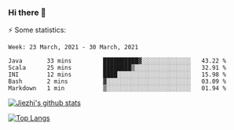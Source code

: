 ### Hi there 👋

⚡ Some statistics:

<!--START_SECTION:waka-->
```text
Week: 23 March, 2021 - 30 March, 2021

Java       33 mins         ██████████▓░░░░░░░░░░░░░░   43.22 % 
Scala      25 mins         ████████▒░░░░░░░░░░░░░░░░   32.91 % 
INI        12 mins         ████░░░░░░░░░░░░░░░░░░░░░   15.98 % 
Bash       2 mins          ▓░░░░░░░░░░░░░░░░░░░░░░░░   03.09 % 
Markdown   1 min           ▒░░░░░░░░░░░░░░░░░░░░░░░░   01.94 % 
```
<!--END_SECTION:waka-->

[![Jiezhi's github stats](https://github-readme-stats.vercel.app/api?username=Jiezhi&show_icons=true)](https://github.com/Jiezhi/github-readme-stats)

[![Top Langs](https://github-readme-stats.vercel.app/api/top-langs/?username=Jiezhi&hide=javascript,html)](https://github.com/Jiezhi/github-readme-stats)
<!--
**Jiezhi/Jiezhi** is a ✨ _special_ ✨ repository because its `README.md` (this file) appears on your GitHub profile.

Here are some ideas to get you started:

- 🔭 I’m currently working on ...
- 🌱 I’m currently learning ...
- 👯 I’m looking to collaborate on ...
- 🤔 I’m looking for help with ...
- 💬 Ask me about ...
- 📫 How to reach me: ...
- 😄 Pronouns: ...
- ⚡ Fun fact: ...
-->

